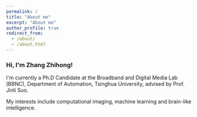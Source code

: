 ```yaml
---
permalink: /
title: "About me"
excerpt: "About me"
author_profile: true
redirect_from: 
  - /about/
  - /about.html
---
```

### Hi, I'm Zhang Zhihong! ###

I'm currently a Ph.D Candidate at the Broadband and Digital Media Lab (BBNC), Department of Automation, Tsinghua University, advised by Prof. Jinli Suo. 

My interests include computational imaging, machine learning and brain-like intelligence.
